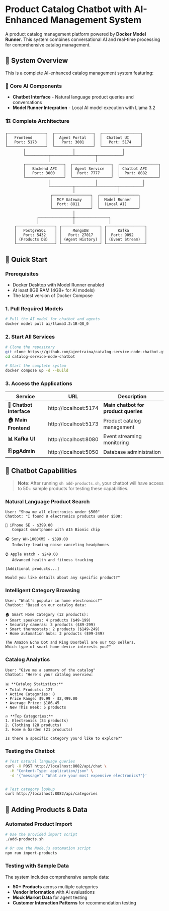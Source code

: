 # Product Catalog Chatbot with AI-Enhanced Management System

A product catalog management platform powered by **Docker Model Runner**. This system combines conversational AI and real-time processing for comprehensive catalog management.

## 🎯 System Overview

This is a complete AI-enhanced catalog management system featuring:

### 🤖 **Core AI Components**
- **Chatbot Interface** - Natural language product queries and conversations
- **Model Runner Integration** - Local AI model execution with Llama 3.2

### 🏗️ **Complete Architecture**

```
┌─────────────────┐  ┌─────────────────┐  ┌─────────────────┐
│   Frontend      │  │  Agent Portal   │  │  Chatbot UI     │
│   Port: 5173    │  │   Port: 3001    │  │   Port: 5174    │
└─────────────────┘  └─────────────────┘  └─────────────────┘
        │                     │                     │
        └──────────┬──────────┴─────────┬───────────┘
                   │                    │
        ┌─────────────────┐  ┌─────────────────┐  ┌─────────────────┐
        │   Backend API   │  │ Agent Service   │  │ Chatbot API     │
        │   Port: 3000    │  │  Port: 7777     │  │  Port: 8082     │
        └─────────────────┘  └─────────────────┘  └─────────────────┘
                   │                    │                    │
                   └──────────┬─────────┴─────────┬──────────┘
                              │                   │
                    ┌─────────────────┐  ┌─────────────────┐
                    │  MCP Gateway    │  │  Model Runner   │
                    │  Port: 8811     │  │  (Local AI)     │
                    └─────────────────┘  └─────────────────┘
                              │
              ┌───────────────┼───────────────┐
              │               │               │
    ┌─────────────────┐ ┌─────────────────┐ ┌─────────────────┐
    │   PostgreSQL    │ │     MongoDB     │ │     Kafka       │
    │   Port: 5432    │ │   Port: 27017   │ │  Port: 9092     │
    │ (Products DB)   │ │ (Agent History) │ │ (Event Stream)  │
    └─────────────────┘ └─────────────────┘ └─────────────────┘
```

## 🚀 Quick Start

### Prerequisites
- Docker Desktop with Model Runner enabled
- At least 8GB RAM (4GB+ for AI models)
- The latest version of Docker Compose

### 1. Pull Required Models
```bash
# Pull the AI model for chatbot and agents
docker model pull ai/llama3.2:1B-Q8_0
```

### 2. Start All Services
```bash
# Clone the repository
git clone https://github.com/ajeetraina/catalog-service-node-chatbot.git
cd catalog-service-node-chatbot

# Start the complete system
docker compose up -d --build
```

### 3. Access the Applications

| Service | URL | Description |
|---------|-----|-------------|
| **🤖 Chatbot Interface** | http://localhost:5174 | **Main chatbot for product queries** |
| **🏠 Main Frontend** | http://localhost:5173 | Product catalog management |
| **📊 Kafka UI** | http://localhost:8080 | Event streaming monitoring |
| **🗄️ pgAdmin** | http://localhost:5050 | Database administration |



## 💬 Chatbot Capabilities


> **Note**: After running `sh add-products.sh`, your chatbot will have access to 50+ sample products for testing these capabilities.

### Natural Language Product Search
```
User: "Show me all electronics under $500"
Chatbot: "I found 8 electronics products under $500:

📱 iPhone SE - $399.00
   Compact smartphone with A15 Bionic chip

🎧 Sony WH-1000XM5 - $399.00  
   Industry-leading noise canceling headphones

⌚ Apple Watch - $249.00
   Advanced health and fitness tracking

[Additional products...]

Would you like details about any specific product?"
```

### Intelligent Category Browsing
```
User: "What's popular in home electronics?"
Chatbot: "Based on our catalog data:

🏠 Smart Home Category (12 products):
• Smart speakers: 4 products ($49-199)
• Security cameras: 3 products ($89-299) 
• Smart thermostats: 2 products ($149-249)
• Home automation hubs: 3 products ($99-349)

The Amazon Echo Dot and Ring Doorbell are our top sellers.
Which type of smart home device interests you?"
```

### Catalog Analytics
```
User: "Give me a summary of the catalog"
Chatbot: "Here's your catalog overview:

📊 **Catalog Statistics:**
• Total Products: 127
• Active Categories: 8
• Price Range: $9.99 - $2,499.00
• Average Price: $186.45
• New This Week: 5 products

🔥 **Top Categories:**
1. Electronics (34 products)
2. Clothing (28 products)  
3. Home & Garden (21 products)

Is there a specific category you'd like to explore?"
```


### Testing the Chatbot
```bash
# Test natural language queries
curl -X POST http://localhost:8082/api/chat \
  -H "Content-Type: application/json" \
  -d '{"message": "What are your most expensive electronics?"}'


# Test category lookup
curl http://localhost:8082/api/categories
```

## 🚀 Adding Products & Data

### Automated Product Import
```bash
# Use the provided import script
./add-products.sh

# Or use the Node.js automation script
npm run import-products
```

### Testing with Sample Data

The system includes comprehensive sample data:

- **50+ Products** across multiple categories
- **Vendor Information** with AI evaluations
- **Mock Market Data** for agent testing
- **Customer Interaction Patterns** for recommendation testing


